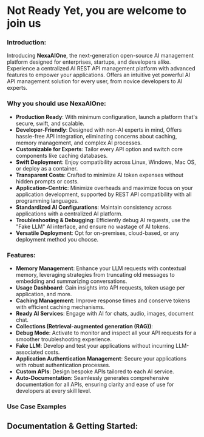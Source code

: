 # Not Ready Yet, you are welcome to join us

### Introduction:

Introducing **NexaAIOne**, the next-generation open-source AI management platform designed for enterprises, startups, and developers alike. Experience a centralized AI REST API management platform with advanced features to empower your applications. Offers an intuitive yet powerful AI API management solution for every user, from novice developers to AI experts.


### Why you should use **NexaAIOne**:

- **Production Ready**: With minimum configuration, launch a platform that's secure, swift, and scalable.
- **Developer-Friendly**: Designed with non-AI experts in mind, Offers hassle-free API integration, eliminating concerns about caching, memory management, and complex AI processes.
- **Customizable for Experts**: Tailor every API option and switch core components like caching databases.
- **Swift Deployment**: Enjoy compatibility across Linux, Windows, Mac OS, or deploy as a container.
- **Transparent Costs**: Crafted to minimize AI token expenses without hidden prompts or costs.
- **Application-Centric**: Minimize overheads and maximize focus on your application development, supported by REST API compatibility with all programming languages.
- **Standardized AI Configurations**: Maintain consistency across applications with a centralized AI platform.
- **Troubleshooting & Debugging**: Efficiently debug AI requests, use the "Fake LLM" AI interface, and ensure no wastage of AI tokens.
- **Versatile Deployment**: Opt for on-premises, cloud-based, or any deployment method you choose.

### Features:

- **Memory Management**: Enhance your LLM requests with contextual memory, leveraging strategies from truncating old messages to embedding and summarizing conversations.
- **Usage Dashboard**: Gain insights into API requests, token usage per application, and more.
- **Caching Management**: Improve response times and conserve tokens with efficient caching mechanisms.
- **Ready AI Services**: Engage with AI for chats, audio, images, document chat.
- **Collections (Retrieval-augmented generation (RAG))**: 
- **Debug Mode**: Activate to monitor and inspect all your API requests for a smoother troubleshooting experience.
- **Fake LLM**: Develop and test your applications without incurring LLM-associated costs.
- **Application Authentication Management**: Secure your applications with robust authentication processes.
- **Custom APIs**: Design bespoke APIs tailored to each AI service.
- **Auto-Documentation**: Seamlessly generates comprehensive documentation for all APIs, ensuring clarity and ease of use for developers at every skill level.

### Use Case Examples

## Documentation & Getting Started:
